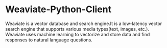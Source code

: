 # Weaviate-Python-Client
Weaviate is a vector database and search engine.It is a low-latency vector search engine that supports various media types(text, images, etc.).  Weaviate uses machine learning to vectorize and store data and find responses to natural language questions.
